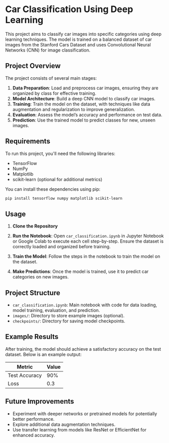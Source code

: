 
# Car Classification Using Deep Learning

This project aims to classify car images into specific categories using deep learning techniques. The model is trained on a balanced dataset of car images from the Stanford Cars Dataset and uses Convolutional Neural Networks (CNN) for image classification.

## Project Overview

The project consists of several main stages:

1. **Data Preparation**: Load and preprocess car images, ensuring they are organized by class for effective training.
2. **Model Architecture**: Build a deep CNN model to classify car images.
3. **Training**: Train the model on the dataset, with techniques like data augmentation and regularization to improve generalization.
4. **Evaluation**: Assess the model’s accuracy and performance on test data.
5. **Prediction**: Use the trained model to predict classes for new, unseen images.

## Requirements

To run this project, you'll need the following libraries:
- TensorFlow
- NumPy
- Matplotlib
- scikit-learn (optional for additional metrics)

You can install these dependencies using pip:

```bash
pip install tensorflow numpy matplotlib scikit-learn
```

## Usage

1. **Clone the Repository**
2. **Run the Notebook**:
   Open `car_classification.ipynb` in Jupyter Notebook or Google Colab to execute each cell step-by-step. Ensure the dataset is correctly loaded and organized before training.

3. **Train the Model**:
   Follow the steps in the notebook to train the model on the dataset.

4. **Make Predictions**:
   Once the model is trained, use it to predict car categories on new images.

## Project Structure

- `car_classification.ipynb`: Main notebook with code for data loading, model training, evaluation, and prediction.
- `images/`: Directory to store example images (optional).
- `checkpoints/`: Directory for saving model checkpoints.

## Example Results

After training, the model should achieve a satisfactory accuracy on the test dataset. Below is an example output:

| Metric       | Value         |
|--------------|---------------|
| Test Accuracy| 90%           |
| Loss         | 0.3           |

## Future Improvements

- Experiment with deeper networks or pretrained models for potentially better performance.
- Explore additional data augmentation techniques.
- Use transfer learning from models like ResNet or EfficientNet for enhanced accuracy.


